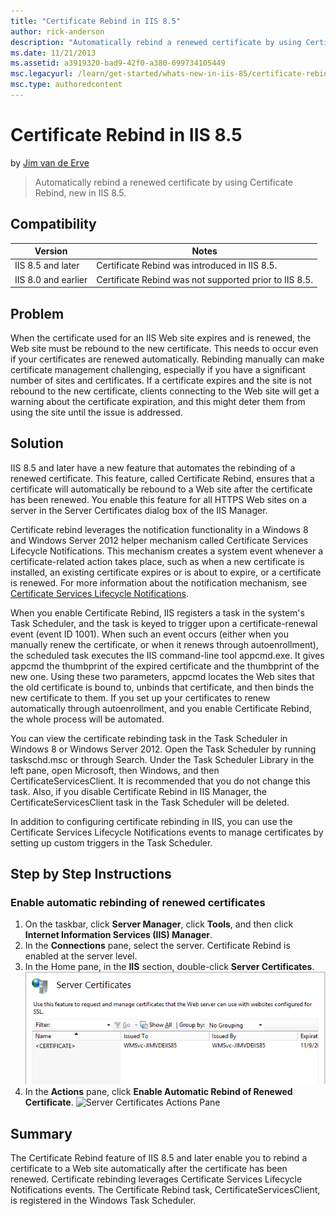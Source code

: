 ```yaml
---
title: "Certificate Rebind in IIS 8.5"
author: rick-anderson
description: "Automatically rebind a renewed certificate by using Certificate Rebind, new in IIS 8.5."
ms.date: 11/21/2013
ms.assetid: a3919320-bad9-42f0-a380-699734105449
msc.legacyurl: /learn/get-started/whats-new-in-iis-85/certificate-rebind-in-iis85
msc.type: authoredcontent
---
```

Certificate Rebind in IIS 8.5
====================
by [Jim van de Erve](https://twitter.com/jimvde)

> Automatically rebind a renewed certificate by using Certificate Rebind, new in IIS 8.5.


## Compatibility


| Version | Notes |
| --- | --- |
| IIS 8.5 and later | Certificate Rebind was introduced in IIS 8.5. |
| IIS 8.0 and earlier | Certificate Rebind was not supported prior to IIS 8.5. |


<a id="TOC301258515"></a>
## Problem

When the certificate used for an IIS Web site expires and is renewed, the Web site must be rebound to the new certificate. This needs to occur even if your certificates are renewed automatically. Rebinding manually can make certificate management challenging, especially if you have a significant number of sites and certificates. If a certificate expires and the site is not rebound to the new certificate, clients connecting to the Web site will get a warning about the certificate expiration, and this might deter them from using the site until the issue is addressed.

<a id="TOC301258516"></a>
## Solution

IIS 8.5 and later have a new feature that automates the rebinding of a renewed certificate. This feature, called Certificate Rebind, ensures that a certificate will automatically be rebound to a Web site after the certificate has been renewed. You enable this feature for all HTTPS Web sites on a server in the Server Certificates dialog box of the IIS Manager.

Certificate rebind leverages the notification functionality in a Windows 8 and Windows Server 2012 helper mechanism called Certificate Services Lifecycle Notifications. This mechanism creates a system event whenever a certificate-related action takes place, such as when a new certificate is installed, an existing certificate expires or is about to expire, or a certificate is renewed. For more information about the notification mechanism, see [Certificate Services Lifecycle Notifications](https://social.technet.microsoft.com/wiki/contents/articles/14250.certificate-services-lifecycle-notifications.aspx).

When you enable Certificate Rebind, IIS registers a task in the system's Task Scheduler, and the task is keyed to trigger upon a certificate-renewal event (event ID 1001). When such an event occurs (either when you manually renew the certificate, or when it renews through autoenrollment), the scheduled task executes the IIS command-line tool appcmd.exe. It gives appcmd the thumbprint of the expired certificate and the thumbprint of the new one. Using these two parameters, appcmd locates the Web sites that the old certificate is bound to, unbinds that certificate, and then binds the new certificate to them. If you set up your certificates to renew automatically through autoenrollment, and you enable Certificate Rebind, the whole process will be automated.

You can view the certificate rebinding task in the Task Scheduler in Windows 8 or Windows Server 2012. Open the Task Scheduler by running taskschd.msc or through Search. Under the Task Scheduler Library in the left pane, open Microsoft, then Windows, and then CertificateServicesClient. It is recommended that you do not change this task. Also, if you disable Certificate Rebind in IIS Manager, the CertificateServicesClient task in the Task Scheduler will be deleted.

In addition to configuring certificate rebinding in IIS, you can use the Certificate Services Lifecycle Notifications events to manage certificates by setting up custom triggers in the Task Scheduler.

<a id="TOC301258517"></a>
## Step by Step Instructions

### Enable automatic rebinding of renewed certificates

1. On the taskbar, click **Server Manager**, click **Tools**, and then click **Internet Information Services (IIS) Manager**.
2. In the **Connections** pane, select the server. Certificate Rebind is enabled at the server level.
3. In the Home pane, in the **IIS** section, double-click **Server Certificates**. ![Server Certificates Pane](certificate-rebind-in-iis85/_static/image1.png)
4. In the **Actions** pane, click **Enable Automatic Rebind of Renewed Certificate**. ![Server Certificates Actions Pane](certificate-rebind-in-iis85/_static/image2.png)

<a id="TOC301258518"></a>
## Summary

The Certificate Rebind feature of IIS 8.5 and later enable you to rebind a certificate to a Web site automatically after the certificate has been renewed. Certificate rebinding leverages Certificate Services Lifecycle Notifications events. The Certificate Rebind task, CertificateServicesClient, is registered in the Windows Task Scheduler.